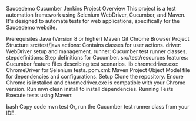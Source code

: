 Saucedemo Cucumber Jenkins Project
Overview
This project is a test automation framework using Selenium WebDriver, Cucumber, and Maven. It's designed to automate tests for web applications, specifically for the Saucedemo website.

Prerequisites
Java (Version 8 or higher)
Maven
Git
Chrome Browser
Project Structure
src/test/java
actions: Contains classes for user actions.
driver: WebDriver setup and management.
runner: Cucumber test runner classes.
stepdefinitions: Step definitions for Cucumber.
src/test/resources
features: Cucumber feature files describing test scenarios.
lib
chromedriver.exe: ChromeDriver for Selenium tests.
pom.xml: Maven Project Object Model file for dependencies and configurations.
Setup
Clone the repository.
Ensure Chrome is installed and chromedriver.exe is compatible with your Chrome version.
Run mvn clean install to install dependencies.
Running Tests
Execute tests using Maven:

bash
Copy code
mvn test
Or, run the Cucumber test runner class from your IDE.
